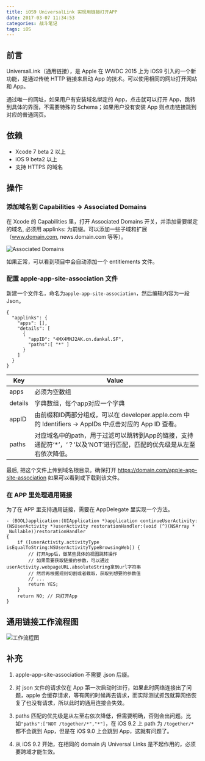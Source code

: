 ```yaml
---
title: iOS9 UniversalLink 实现用链接打开APP
date: 2017-03-07 11:34:53
categories: 战斗笔记
tags: iOS
---
```


## 前言

UniversalLink（通用链接），是 Apple 在 WWDC 2015 上为 iOS9 引入的一个新功能，是通过传统 HTTP 链接来启动 App 的技术。可以使用相同的网址打开网站和 App。

通过唯一的网址，如果用户有安装域名绑定的 App，点击就可以打开 App，跳转到具体的界面，不需要特殊的 Schema；如果用户没有安装 App 则点击链接跳到对应的普通网页。

<!-- more -->

## 依赖

- Xcode 7 beta 2 以上
- iOS 9 beta2 以上
- 支持 HTTPS 的域名

## 操作

### 添加域名到 Capabilities -> Associated Domains

在 Xcode 的 Capabilities 里，打开 Associated Domains 开关，并添加需要绑定的域名, 必须用 applinks: 为前缀。可以添加一些子域和扩展（www.domain.com, news.domain.com 等等）。

![Associated Domains](https://cdn.bingo.ren/blog/AssociatedDomains.png)

如果正常，可以看到项目中会自动添加一个 entitlements 文件。

### 配置 apple-app-site-association 文件

新建一个文件名，命名为`apple-app-site-association`，然后编辑内容为一段 Json。

```
{
  "applinks": {
    "apps": [],
    "details": [
      {
        "appID": "4MX4MNJ2AK.cn.dankal.SF",
        "paths":[ "*" ]
      }
    ]
  }
}
```

Key | Value
---|---
apps | 必须为空数组
details | 字典数组，每个app对应一个字典
appID | 由前缀和ID两部分组成，可以在 developer.apple.com 中的 Identifiers → AppIDs 中点击对应的 App ID 查看。
paths | 对应域名中的path，用于过滤可以跳转到App的链接，支持通配符‘*’，‘？’以及‘NOT’进行匹配，匹配的优先级是从左至右依次降低。

最后, 把这个文件上传到域名根目录。确保打开 https://domain.com/apple-app-site-association 如果可以看到或下载到该文件。

### 在 APP 里处理通用链接

为了在 APP 里支持通用链接，需要在 AppDelegate 里实现一个方法。

```
- (BOOL)application:(UIApplication *)application continueUserActivity:(NSUserActivity *)userActivity restorationHandler:(void (^)(NSArray * _Nullable))restorationHandler
{
    if ([userActivity.activityType isEqualToString:NSUserActivityTypeBrowsingWeb]) {
        // 打开App后，做某些具体的视图跳转操作
        // 如果需要获取链接的参数，可以通过userActivity.webpageURL.absoluteString拿到url字符串
        // 然后再根据规则切割或者截取，获取到想要的参数值
        // ...
        return YES;
    }
    return NO; // 只打开App
}
```

## 通用链接工作流程图

![工作流程图](https://cdn.bingo.ren/blog/webPageURL.png)


## 补充

1. apple-app-site-association 不需要 .json 后缀。

2. 对 json 文件的请求仅在 App 第一次启动时进行，如果此时网络连接出了问题，apple 会缓存请求，等有网的时候再去请求，而实际测试抓包就算网络恢复了也没有请求，所以此时的通用连接会失效。

3. paths 匹配的优先级是从左至右依次降低，但需要明确，否则会出问题。比如`"paths":["NOT /together/*","*"]`，在 iOS 9.2 上 path 为 `/together/*` 都不会跳到 App，但是在 iOS 9.0 上会跳到 App，这就有问题了。

4. 从 iOS 9.2 开始，在相同的 domain 内 Universal Links 是不起作用的，必须要跨域才能生效。